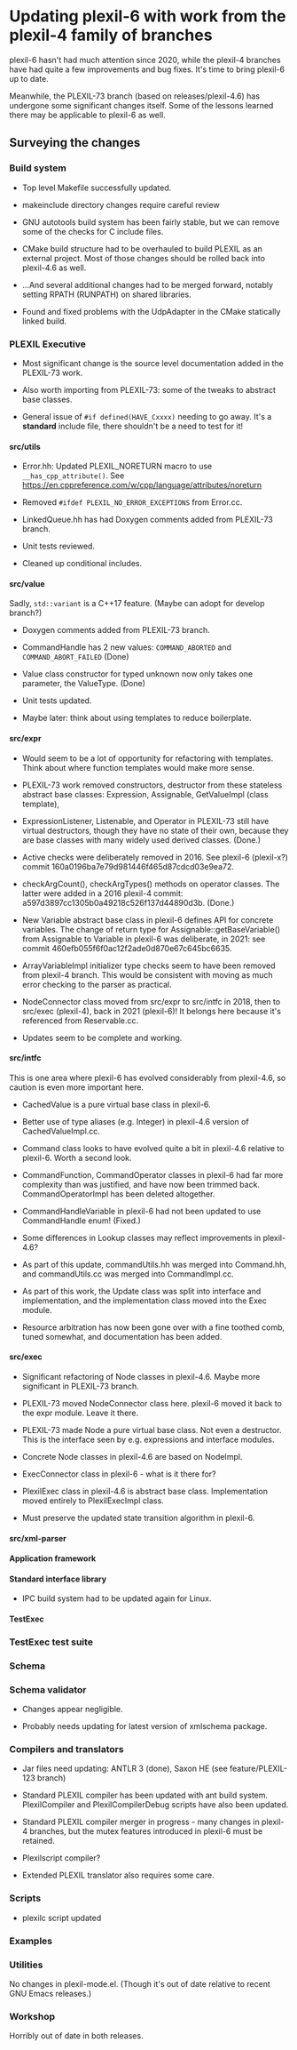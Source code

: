 # Updating plexil-6 with work from the plexil-4 family of branches

plexil-6 hasn't had much attention since 2020, while the plexil-4
branches have had quite a few improvements and bug fixes.  It's time
to bring plexil-6 up to date.

Meanwhile, the PLEXIL-73 branch (based on releases/plexil-4.6) has
undergone some significant changes itself.  Some of the lessons
learned there may be applicable to plexil-6 as well.

## Surveying the changes

### Build system

* Top level Makefile successfully updated.

* makeinclude directory changes require careful review

* GNU autotools build system has been fairly stable, but we can remove
  some of the checks for C include files.

* CMake build structure had to be overhauled to build PLEXIL as an
  external project.  Most of those changes should be rolled back into
  plexil-4.6 as well.

* ...And several additional changes had to be merged forward, notably
  setting RPATH (RUNPATH) on shared libraries.

* Found and fixed problems with the UdpAdapter in the CMake statically
  linked build.

### PLEXIL Executive

* Most significant change is the source level documentation added in
  the PLEXIL-73 work.

* Also worth importing from PLEXIL-73: some of the tweaks to abstract
  base classes.

* General issue of `#if defined(HAVE_Cxxxx)` needing to go away.  It's
  a **standard** include file, there shouldn't be a need to test for
  it!

#### src/utils

* Error.hh: Updated PLEXIL_NORETURN macro to use
  `__has_cpp_attribute()`.  See
  https://en.cppreference.com/w/cpp/language/attributes/noreturn

* Removed `#ifdef PLEXIL_NO_ERROR_EXCEPTIONS` from Error.cc.

* LinkedQueue.hh has had Doxygen comments added from PLEXIL-73 branch.

* Unit tests reviewed.

* Cleaned up conditional includes.

#### src/value

Sadly, `std::variant` is a C++17 feature.  (Maybe can adopt for
develop branch?)

* Doxygen comments added from PLEXIL-73 branch.

* CommandHandle has 2 new values: `COMMAND_ABORTED` and
  `COMMAND_ABORT_FAILED` (Done)

* Value class constructor for typed unknown now only takes one
  parameter, the ValueType. (Done)

* Unit tests updated.

* Maybe later: think about using templates to reduce boilerplate.

#### src/expr

* Would seem to be a lot of opportunity for refactoring with
  templates.  Think about where function templates would make more
  sense.

* PLEXIL-73 work removed constructors, destructor from these stateless
  abstract base classes: Expression, Assignable, GetValueImpl
  (class template),

* ExpressionListener, Listenable, and Operator in PLEXIL-73 still have
  virtual destructors, though they have no state of their own, because
  they are base classes with many widely used derived classes.
  (Done.)

* Active checks were deliberately removed in 2016.  See plexil-6
  (plexil-x?) commit 160a0196ba7e79d981446f465d87cdcd03e9ea72.

* checkArgCount(), checkArgTypes() methods on operator classes.  The
  latter were added in a 2016 plexil-4 commit:
  a597d3897cc1305b0a49218c526f137d44890d3b.  (Done.)

* New Variable abstract base class in plexil-6 defines API for
  concrete variables.  The change of return type for
  Assignable::getBaseVariable() from Assignable to Variable in
  plexil-6 was deliberate, in 2021: see commit
  460efb055f6f0ac12f2ade0d870e67c645bc6635.

* ArrayVariableImpl initializer type checks seem to have been removed
  from plexil-4 branch.  This would be consistent with moving as much
  error checking to the parser as practical.

* NodeConnector class moved from src/expr to src/intfc in 2018, then
  to src/exec (plexil-4), back in 2021 (plexil-6)!  It belongs here
  because it's referenced from Reservable.cc.

* Updates seem to be complete and working.

#### src/intfc

This is one area where plexil-6 has evolved considerably from
plexil-4.6, so caution is even more important here.

* CachedValue is a pure virtual base class in plexil-6.

* Better use of type aliases (e.g. Integer) in plexil-4.6 version of
  CachedValueImpl.cc.

* Command class looks to have evolved quite a bit in plexil-4.6
  relative to plexil-6.  Worth a second look.

* CommandFunction, CommandOperator classes in plexil-6 had far more
  complexity than was justified, and have now been trimmed back.
  CommandOperatorImpl has been deleted altogether.

* CommandHandleVariable in plexil-6 had not been updated to use
  CommandHandle enum!  (Fixed.)

* Some differences in Lookup classes may reflect improvements in
  plexil-4.6?

* As part of this update, commandUtils.hh was merged into Command.hh,
  and commandUtils.cc was merged into CommandImpl.cc.

* As part of this work, the Update class was split into interface and
  implementation, and the implementation class moved into the Exec
  module.

* Resource arbitration has now been gone over with a fine toothed
  comb, tuned somewhat, and documentation has been added.

#### src/exec

* Significant refactoring of Node classes in plexil-4.6.  Maybe more
  significant in PLEXIL-73 branch.

* PLEXIL-73 moved NodeConnector class here.  plexil-6 moved it back to
  the expr module.  Leave it there.

* PLEXIL-73 made Node a pure virtual base class.  Not even a
  destructor.  This is the interface seen by e.g. expressions and
  interface modules.

* Concrete Node classes in plexil-4.6 are based on NodeImpl.

* ExecConnector class in plexil-6 - what is it there for?

* PlexilExec class in plexil-4.6 is abstract base class.
  Implementation moved entirely to PlexilExecImpl class.

* Must preserve the updated state transition algorithm in plexil-6.

#### src/xml-parser

#### Application framework

#### Standard interface library

* IPC build system had to be updated again for Linux.

#### TestExec

### TestExec test suite

### Schema

### Schema validator

* Changes appear negligible.

* Probably needs updating for latest version of xmlschema package.

### Compilers and translators

* Jar files need updating: ANTLR 3 (done), Saxon HE (see
  feature/PLEXIL-123 branch)
  
* Standard PLEXIL compiler has been updated with ant build system.
  PlexilCompiler and PlexilCompilerDebug scripts have also been
  updated.

* Standard PLEXIL compiler merger in progress - many changes in
  plexil-4 branches, but the mutex features introduced in plexil-6
  must be retained.

* Plexilscript compiler?

* Extended PLEXIL translator also requires some care.

### Scripts

* plexilc script updated

### Examples



### Utilities

No changes in plexil-mode.el.  (Though it's out of date relative to
recent GNU Emacs releases.)

### Workshop

Horribly out of date in both releases.
